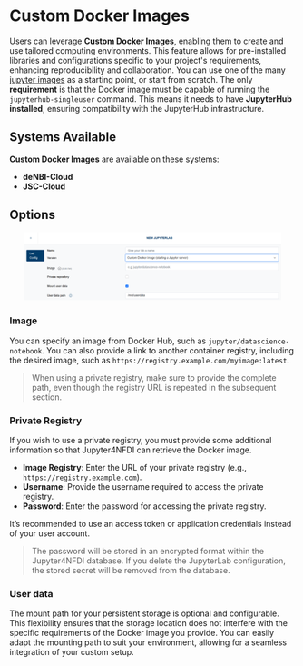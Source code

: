 # Custom Docker Images

Users can leverage **Custom Docker Images**, enabling them to create and use tailored computing environments. This feature allows for pre-installed libraries and configurations specific to your project's requirements, enhancing reproducibility and collaboration.
You can use one of the many [jupyter images](https://jupyter-docker-stacks.readthedocs.io/en/latest/using/selecting.html) as a starting point, or start from scratch. The only **requirement** is that the Docker image must be capable of running the `jupyterhub-singleuser` command. This means it needs to have **JupyterHub installed**, ensuring compatibility with the JupyterHub infrastructure.

## Systems Available

**Custom Docker Images** are available on these systems:

- **deNBI-Cloud**
- **JSC-Cloud**

## Options

<div style="text-align: center;">
  <img src="../../../images/custom_docker_images.png" alt="CustomDockerImages" style="width: 90%;">
</div>

### Image
You can specify an image from Docker Hub, such as `jupyter/datascience-notebook`. You can also provide a link to another container registry, including the desired image, such as `https://registry.example.com/myimage:latest`.
> When using a private registry, make sure to provide the complete path, even though the registry URL is repeated in the subsequent section.

### Private Registry
If you wish to use a private registry, you must provide some additional information so that Jupyter4NFDI can retrieve the Docker image.

- **Image Registry**: Enter the URL of your private registry (e.g., `https://registry.example.com`).
- **Username**: Provide the username required to access the private registry.
- **Password**: Enter the password for accessing the private registry.

It’s recommended to use an access token or application credentials instead of your user account.

> The password will be stored in an encrypted format within the Jupyter4NFDI database. If you delete the JupyterLab configuration, the stored secret will be removed from the database.

### User data
The mount path for your persistent storage is optional and configurable. This flexibility ensures that the storage location does not interfere with the specific requirements of the Docker image you provide. You can easily adapt the mounting path to suit your environment, allowing for a seamless integration of your custom setup.

